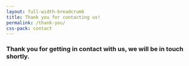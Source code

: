 ```yaml
---
layout: full-width-breadcrumb
title: Thank you for contacting us!
permalink: /thank-you/
css-pack: contact
---
```

<div id="contact-thanks">
    <div class="jumbotron">
        <h3 class="text-center animated fadeIn">Thank you for getting in contact with us, we will be in touch shortly.</h3>
    </div>
</div>
